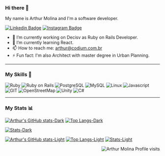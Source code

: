 ### Hi there 👋

My name is Arthur Molina and I'm a software developer.

[![Linkedin Badge](https://img.shields.io/badge/-arthurmolina-blue?style=for-the-badge&logo=Linkedin&logoColor=white&link=https://www.linkedin.com/in/arthur-molina/)](https://www.linkedin.com/in/arthur-molina/) [![Instagram Badge](https://img.shields.io/badge/arthurfelipemm-%181717.svg?&style=for-the-badge&logo=instagram&logoColor=white&color=E4405F)]([https://www.linkedin.com/in/arthur-molina/](https://www.instagram.com/arthurfelipemm/))

- 🔭 I’m currently working on Decisv as Ruby on Rails Developer.
- 🌱 I’m currently learning React.
- 📫 How to reach me: arthur@codium.com.br
- ⚡ Fun fact: I'm also Architect with master degree in Urban Planning.

-------

### My Skills 🚀

![Ruby](https://img.shields.io/badge/ruby-%777BB4.svg?style=for-the-badge&logo=ruby&logoColor=white&color=red)
![Ruby on Rails](https://img.shields.io/badge/rubyonrails-%FF2D20.svg?style=for-the-badge&logo=rubyonrails&logoColor=white&color=red)
![PostgreSQL](https://img.shields.io/badge/postgresql-%777BB4.svg?style=for-the-badge&logo=postgresql&color=232F3E)
![MySQL](https://img.shields.io/badge/mysql-%4479A1.svg?style=for-the-badge&logo=mysql&logoColor=white&color=4479A1)
![Linux](https://img.shields.io/badge/linux-%FCC624.svg?style=for-the-badge&logo=linux&logoColor=black&color=FCC624)
![Javascript](https://img.shields.io/badge/javscript-%F7DF1E.svg?style=for-the-badge&logo=javascript&logoColor=black&color=F7DF1E)
![GIT](https://img.shields.io/badge/git-%3776AB.svg?style=for-the-badge&logo=git&logoColor=white&color=F05032)
![OpenStreetMap](https://img.shields.io/badge/openstreetmap-%3776AB.svg?style=for-the-badge&logo=openstreetmap&logoColor=white&color=3776AB)
![Unity](https://img.shields.io/badge/unity-%7396.svg?style=for-the-badge&logo=unity&logoColor=white&color=007396)
![C#](https://img.shields.io/badge/csharp-%3776AB.svg?style=for-the-badge&logo=csharp&logoColor=white&color=A8B9CC)

-------

### My Stats 📊

[![Arthur's GitHub stats-Dark](https://github-readme-stats.vercel.app/api?username=arthurmolina&show_icons=true&theme=dark#gh-dark-mode-only)](https://github.com/arthurmolina/github-readme-stats#gh-dark-mode-only) [![Top Langs-Dark](https://github-readme-stats.vercel.app/api/top-langs/?username=arthurmolina&theme=dark#gh-dark-mode-only)](https://github.com/arthurmolina/github-readme-stats#gh-dark-mode-only) 

[![Stats-Dark](https://github-readme-streak-stats.herokuapp.com/?user=arthurmolina&theme=dark)](https://github-readme-streak-stats.herokuapp.com/?user=arthurmolina&theme=dark#gh-dark-mode-only)

[![Arthur's GitHub stats-Light](https://github-readme-stats.vercel.app/api?username=arthurmolina&show_icons=true&theme=default#gh-light-mode-only)](https://github.com/arthurmolina/github-readme-stats#gh-light-mode-only) [![Top Langs-Light](https://github-readme-stats.vercel.app/api/top-langs/?username=arthurmolina&theme=default#gh-light-mode-only)](https://github.com/arthurmolina/github-readme-stats#gh-light-mode-only) [![Stats-Light](https://github-readme-streak-stats.herokuapp.com/?user=arthurmolina&theme=default)](https://github-readme-streak-stats.herokuapp.com/?user=arthurmolina&theme=default#gh-light-mode-only)

<p align="right"> <img src="https://komarev.com/ghpvc/?username=arthurmolina" alt="Arthur Molina Profile visits" /></p>

